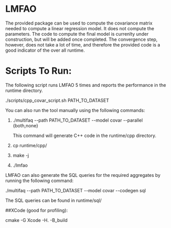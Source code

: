 # LMFAO

The provided package can be used to compute the covariance matrix needed to compute a linear regression model. 
It does not compute the parameters. The code to compute the final model is currenlty under construction, but will
be added once completed. The convergence step, however, does not take a lot of time, and therefore the provided code 
is a good indicator of the over all runtime.

# Scripts To Run:

The following script runs LMFAO 5 times and reports the performance in the runtime directory.

./scripts/cpp_covar_script.sh PATH_TO_DATASET

You can also run the tool manually using the following commands: 

1) ./multifaq --path PATH_TO_DATASET --model covar --parallel {both,none}

   This command will generate C++ code in the runtime/cpp directory. 

2) cp runtime/cpp/

3) make -j 

4) ./lmfao 


LMFAO can also generate the SQL queries for the required aggregates by running the following command: 

./multifaq --path PATH_TO_DATASET --model covar --codegen sql 

The SQL queries can be found in runtime/sql/


##XCode (good for profiling):

cmake -G Xcode -H. -B_build


